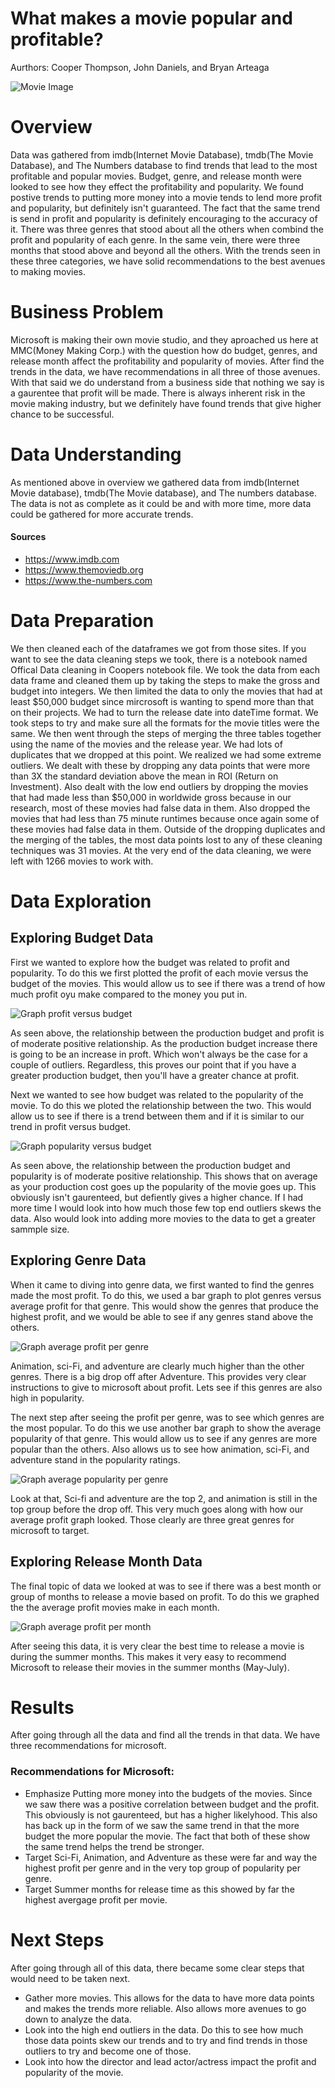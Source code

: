 # What makes a movie popular and profitable?

Aurthors: Cooper Thompson, John Daniels, and Bryan Arteaga

![Movie Image](./images/The_Movies_Coverart.jpeg)

# Overview

Data was gathered from imdb(Internet Movie Database), tmdb(The Movie Database), and The Numbers database to find trends that lead to the most profitable and popular movies. Budget, genre, and release month were looked to see how they effect the profitability and popularity. We found postive trends to putting more money into a movie tends to lend more profit and popularity, but definitely isn't guaranteed. The fact that the same trend is send in profit and popularity is definitely encouraging to the accuracy of it. There was three genres that stood about all the others when combind the profit and popularity of each genre. In the same vein, there were three months that stood above and beyond all the others. With the trends seen in these three categories, we have solid recommendations to the best avenues to making movies.
# Business Problem
Microsoft is making their own movie studio, and they aproached us here at MMC(Money Making Corp.) with the question how do budget, genres, and release month affect the profitability and popularity of movies. After find the trends in the data, we have recommendations in all three of those avenues. With that said we do understand from a business side that nothing we say is a gaurentee that profit will be made. There is always inherent risk in the movie making industry, but we definitely have found trends that give higher chance to be successful.

# Data Understanding

As mentioned above in overview we gathered data from imdb(Internet Movie database), tmdb(The Movie database), and The numbers database. The data is not as complete as it could be and with more time, more data could be gathered for more accurate trends.

#### Sources

- https://www.imdb.com
- https://www.themoviedb.org
- https://www.the-numbers.com

# Data Preparation

We then cleaned each of the dataframes we got from those sites. If you want to see the data cleaning steps we took, there is a notebook named Offical Data cleaning in Coopers notebook file. We took the data from each data frame and cleaned them up by taking the steps to make the gross and budget into integers. We then limited the data to only the movies that had at least $50,000 budget since mircrosoft is wanting to spend more than that on their projects. We had to turn the release date into dateTime format. We took steps to try and make sure all the formats for the movie titles were the same. We then went through the steps of merging the three tables together using the name of the movies and the release year. We had lots of duplicates that we dropped at this point. We realized we had some extreme outliers. We dealt with these by dropping any data points that were more than 3X the standard deviation above the mean in ROI (Return on Investment). Also dealt with the low end outliers by dropping the movies that had made less than \$50,000 in worldwide gross because in our research, most of these movies had false data in them. Also dropped the movies that had less than 75 minute runtimes because once again some of these movies had false data in them. Outside of the dropping duplicates and the merging of the tables, the most data points lost to any of these cleaning techniques was 31 movies. At the very end of the data cleaning, we were left with 1266 movies to work with.

# Data Exploration

## Exploring Budget Data

First we wanted to explore how the budget was related to profit and popularity. To do this we first plotted the profit of each movie versus the budget of the movies. This would allow us to see if there was a trend of how much profit oyu make compared to the money you put in.

![Graph profit versus budget](./images/Profit_vs_Budget.jpeg)

As seen above, the relationship between the production budget and profit is of moderate positive relationship. As the production budget increase there is going to be an increase in proft. Which won't always be the case for a couple of outliers. Regardless, this proves our point that if you have a greater production budget, then you'll have a greater chance at profit.

Next we wanted to see how budget was related to the popularity of the movie. To do this we ploted the relationship between the two. This would allow us to see if there is a trend between them and if it is similar to our trend in profit versus budget.

![Graph popularity versus budget](./images/Popularity_vs_Budget.jpeg)

As seen above, the relationship between the production budget and popularity is of moderate positive relationship. This shows that on average as your production cost goes up the popularity of the movie goes up. This obviously isn't gaurenteed, but defiently gives a higher chance. If I had more time I would look into how much those few top end outliers skews the data. Also would look into adding more movies to the data to get a greater sammple size.

## Exploring Genre Data
When it came to diving into genre data, we first wanted to find the genres made the most profit. To do this, we used a bar graph to plot genres versus average profit for that genre. This would show the genres that produce the highest profit, and we would be able to see if any genres stand above the others.

![Graph average profit per genre](./images/Average_Profit_Per_Genre.jpeg)

Animation, sci-Fi, and adventure are clearly much higher than the other genres. There is a big drop off after Adventure. This provides very clear instructions to give to microsoft about profit. Lets see if this genres are also high in popularity.

The next step after seeing the profit per genre, was to see which genres are the most popular. To do this we use another bar graph to show the average popularity of that genre. This would allow us to see if any genres are more popular than the others. Also allows us to see how animation, sci-Fi, and adventure stand in the popularity ratings.

![Graph average popularity per genre](./images/Average_Popularity_Per_Genre.jpeg)

Look at that, Sci-fi and adventure are the top 2, and animation is still in the top group before the drop off. This very much goes along with how our average profit graph looked. Those clearly are three great genres for microsoft to target.

## Exploring Release Month Data

The final topic of data we looked at was to see if there was a best month or group of months to release a movie based on profit. To do this we graphed the the average profit movies make in each month.

![Graph average profit per month](images/Average_Profit_Per_Month.jpeg)

After seeing this data, it is very clear the best time to release a movie is during the summer months. This makes it very easy to recommend Microsoft to release their movies in the summer months (May-July).

# Results
After going through all the data and find all the trends in that data. We have three recommendations for microsoft. 

### Recommendations for Microsoft:

- Emphasize Putting more money into the budgets of the movies. Since we saw there was a positive correlation between budget and the profit. This obviously is not gaurenteed, but has a higher likelyhood. This also has back up in the form of we saw the same trend in that the more budget the more popular the movie. The fact that both of these show the same trend helps the trend be stronger.
- Target Sci-Fi, Animation, and Adventure as these were far and way the highest profit per genre and in the very top group of popularity per genre.
- Target Summer months for release time as this showed by far the highest avergage profit per movie.

# Next Steps

After going through all of this data, there became some clear steps that would need to be taken next. 
- Gather more movies. This allows for the data to have more data points and makes the trends more reliable. Also allows more avenues to go down to analyze the data.
- Look into the high end outliers in the data. Do this to see how much those data points skew our trends and to try and find trends in those outliers to try and become one of those.
- Look into how the director and lead actor/actress impact the profit and popularity of the movie.
